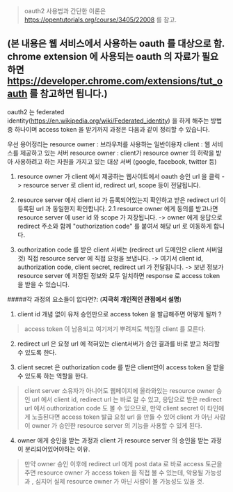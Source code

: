 > oauth2 사용법과 간단한 이론은 https://opentutorials.org/course/3405/22008 를 참고.

(본 내용은 웹 서비스에서 사용하는 oauth 를 대상으로 함.
chrome extension 에 사용되는 oauth 의 자료가 필요하면 https://developer.chrome.com/extensions/tut_oauth 를 참고하면 됩니다.)
-----------------------------------------------------

oauth2 는 federated identity(https://en.wikipedia.org/wiki/Federated_identity) 
을 하게 해주는 방법 중 하나이며 access token 을 받기까지 과정은 다음과 같이 정리할 수 있습니다.

우선 용어정리는
resource owner : 브라우저를 사용하는 일반이용자
client : 웹 서비스를 제공하고 있는 서버
resource owner : client가 resource owner 의 허락을 받아 사용하려고 하는 자원을 가지고 있는 대상 서버 (google, facebook, twitter 등)


1. resource owner 가 client 에서 제공하는 웹사이트에서 oauth 승인 url 을 클릭
   -> resource server 로 client id, redirect url, scope 등이 전달됩니다.
   
2. resource server 에서 client id 가 등록되어있는지 확인하고 받은 redirect url 이 등록된 url 과 동일한지 확인합니다. 
2.1 resource owner 에게 동의를 받고나면 resource server 에 user id 와 scope 가 저장됩니다.
   -> owner 에게 응답으로 redirect 주소와 함께 "outhorization code" 를 붙여서 해당 url 로 이동하게 합니다.
   
3. outhorization code 를 받은 client 서버는 (redirect url 도메인은 client 서버일것) 직접 resource server 에 직접 요청을 보냅니다. 
   -> 여기서 client id, authorization code, client secret, redirect url 가 전달됩니다.
   -> 보낸 정보가 resource server 에 저장된 정보와 모두 일치하면 response 로 access token 을 받을 수 있습니다.
   

#####각 과정의 요소들이 없다면?:
(**지극히 개인적인 관점에서 설명**)

1. client id 개념 없이 유저 승인만으로 access token 을 발급해주면 어떻게 될까 ?
> access token 이 남용되고 여기저기 뿌려져도 책임질 client 를 모른다.

2. redirect url 은 요청 url 에 적혀있는 client서버가 승인 결과를 바로 받고 처리할 수 있도록 한다.

3. client secret 은 outhorization code 를 받은 client만이 access token 을 받을 수 있도록 하는 역할을 한다.
> client server 소유자가 아니어도 웹페이지에 올라와있는 resource owner 승인 url 에서 client id, redirect url 는 바로 알 수 있고,
응답으로 받은 redirect url 에서 outhorization code 도 볼 수 있으므로, 만약 client secret 이 타인에게 노출된다면 access token 발급 요청
url 을 만들 수 있어 client 가 아닌 사람이 owner 가 승인한 resource server 의 기능을 사용할 수 있게 된다.

4. owner 에게 승인을 받는 과정과 client 가 resource server 의 승인을 받는 과정이 분리되어있어야하는 이유.
> 만약 owner 승인 이후에 redirect url 에게 post data 로 바로 access 토근을 주면 resource owner 가 access token 을 직접 볼 수 있는데,
악용될 가능성과 , 심지어 실제 resource owner 가 아닌 사람이 볼 가능성도 있을 것. 
